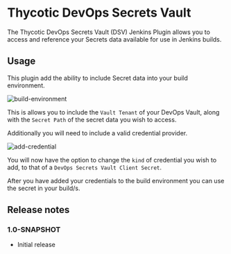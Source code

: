 # Thycotic DevOps Secrets Vault

The Thycotic DevOps Secrets Vault (DSV) Jenkins Plugin allows you to access and reference your Secrets data available for use in Jenkins builds.

## Usage

This plugin add the ability to include Secret data into your build environment.

![build-environment](images/dsv-jenkins-build-environment.jpg)

This is allows you to include the `Vault Tenant` of your DevOps Vault, along with the `Secret Path` of the secret data you wish to access.

Additionally you will need to include a valid credential provider.

![add-credential](images/dsv-jenkins-credentials-provider.jpg)

You will now have the option to change the `kind` of credential you wish to add, to that of a `DevOps Secrets Vault Client Secret`.

After you have added your credentials to the build environment you can use the secret in your build/s.

## Release notes

### 1.0-SNAPSHOT

- Initial release
